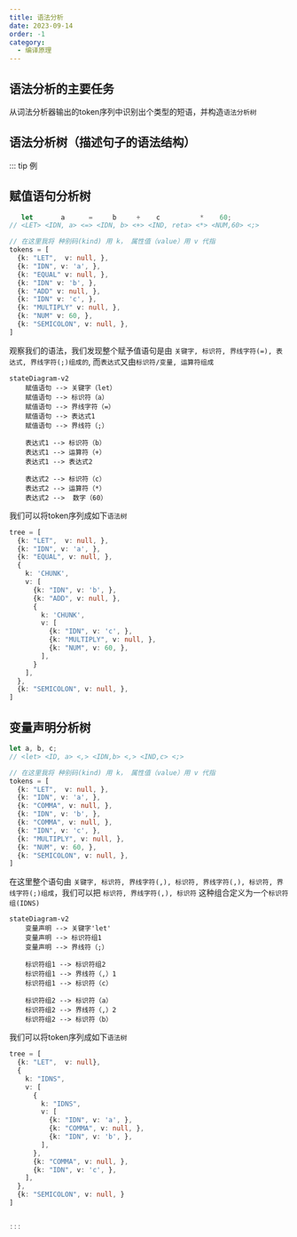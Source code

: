 ```yaml
---
title: 语法分析
date: 2023-09-14
order: -1
category:
  - 编译原理
---
```


## 语法分析的主要任务
从词法分析器输出的token序列中识别出个类型的短语，并构造`语法分析树`

## 语法分析树（描述句子的语法结构）

::: tip 例
## 赋值语句分析树

```ts
   let       a      =     b     +    c          *    60;
// <LET> <IDN, a> <=> <IDN, b> <+> <IND, reta> <*> <NUM,60> <;>

// 在这里我将 种别码(kind) 用 k， 属性值（value）用 v 代指
tokens = [
  {k: "LET",  v: null, }, 
  {k: "IDN", v: 'a', },
  {k: "EQUAL" v: null, },
  {k: "IDN" v: 'b', },
  {k: "ADD" v: null, },
  {k: "IDN" v: 'c', },
  {k: "MULTIPLY" v: null, },
  {k: "NUM" v: 60, },
  {k: "SEMICOLON", v: null, },
] 
```
观察我们的语法，我们发现整个赋予值语句是由 `关键字, 标识符, 界线字符(=), 表达式, 界线字符(;)组成的`, 而`表达式`又由`标识符/变量, 运算符组成`

```mermaid
stateDiagram-v2
    赋值语句 --> 关键字（let）
    赋值语句 --> 标识符（a）
    赋值语句 --> 界线字符（=）
    赋值语句 --> 表达式1
    赋值语句 --> 界线符（;）

    表达式1 --> 标识符（b）
    表达式1 --> 运算符（+）
    表达式1 --> 表达式2

    表达式2 --> 标识符（c）
    表达式2 --> 运算符（*）
    表达式2 -->  数字（60）
```
我们可以将token序列成如下`语法树`

```ts
tree = [
  {k: "LET",  v: null, }, 
  {k: "IDN", v: 'a', },
  {k: "EQUAL", v: null, },
  {
    k: 'CHUNK',
    v: [
      {k: "IDN", v: 'b', },
      {k: "ADD", v: null, },
      {
        k: 'CHUNK',
        v: [
          {k: "IDN", v: 'c', },
          {k: "MULTIPLY", v: null, },
          {k: "NUM", v: 60, },
        ],
      }
    ],
  },
  {k: "SEMICOLON", v: null, },
] 
```
## 变量声明分析树
```ts
let a, b, c;
// <let> <ID, a> <,> <IDN,b> <,> <IND,c> <;>

// 在这里我将 种别码(kind) 用 k， 属性值（value）用 v 代指
tokens = [
  {k: "LET",  v: null, }, 
  {k: "IDN", v: 'a', },
  {k: "COMMA", v: null, },
  {k: "IDN", v: 'b', },
  {k: "COMMA", v: null, },
  {k: "IDN", v: 'c', },
  {k: "MULTIPLY", v: null, },
  {k: "NUM", v: 60, },
  {k: "SEMICOLON", v: null, },
] 
```
在这里整个语句由 `关键字, 标识符, 界线字符(,), 标识符, 界线字符(,), 标识符, 界线字符(;)组成`，我们可以把 `标识符, 界线字符(,), 标识符` 这种组合定义为一个`标识符组(IDNS)`

```mermaid
stateDiagram-v2
    变量声明 --> 关键字'let'
    变量声明 --> 标识符组1
    变量声明 --> 界线符（;）

    标识符组1 --> 标识符组2
    标识符组1 --> 界线符（,）1
    标识符组1 --> 标识符（c）

    标识符组2 --> 标识符（a）
    标识符组2 --> 界线符（,）2
    标识符组2 --> 标识符（b）
```

我们可以将token序列成如下`语法树`

```ts
tree = [
  {k: "LET",  v: null}, 
  {
    k: "IDNS", 
    v: [
      {
        k: "IDNS", 
        v: [
          {k: "IDN", v: 'a', },
          {k: "COMMA", v: null, },
          {k: "IDN", v: 'b', },
        ],
      },
      {k: "COMMA", v: null, },
      {k: "IDN", v: 'c', },
    ],
  },
  {k: "SEMICOLON", v: null, }
] 


:::